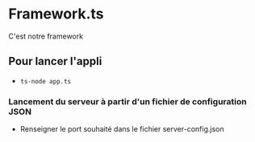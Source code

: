 # Framework.ts
C'est notre framework

## Pour lancer l'appli 
- `ts-node app.ts`

### Lancement du serveur à partir d'un fichier de configuration JSON

- Renseigner le port souhaité dans le fichier server-config.json


